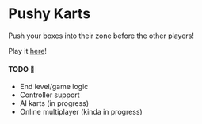 # Pushy Karts  

Push your boxes into their zone before the other players!

Play it [here](https://pushy-karts.glitch.me/)!


#### TODO 🚧

* End level/game logic
* Controller support
* AI karts (in progress)
* Online multiplayer (kinda in progress)